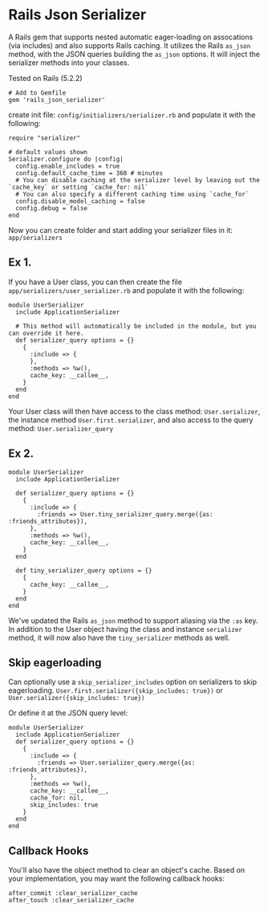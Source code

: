 # Rails Json Serializer
A Rails gem that supports nested automatic eager-loading on assocations (via includes) and also supports Rails caching.
It utilizes the Rails `as_json` method, with the JSON queries building the `as_json` options.
It will inject the serializer methods into your classes.

Tested on Rails (5.2.2)

```
# Add to Gemfile
gem 'rails_json_serializer'
```

create init file: `config/initializers/serializer.rb`
and populate it with the following:
```
require "serializer"

# default values shown
Serializer.configure do |config|
  config.enable_includes = true
  config.default_cache_time = 360 # minutes
  # You can disable caching at the serializer level by leaving out the `cache_key` or setting `cache_for: nil`
  # You can also specify a different caching time using `cache_for`
  config.disable_model_caching = false
  config.debug = false
end
```

Now you can create folder and start adding your serializer files in it: `app/serializers`

## Ex 1.
If you have a User class, you can then create the file `app/serializers/user_serializer.rb` and populate it with the following:
```
module UserSerializer
  include ApplicationSerializer

  # This method will automatically be included in the module, but you can override it here.
  def serializer_query options = {}
    {
      :include => {
      },
      :methods => %w(),
      cache_key: __callee__,
    }
  end
end
```
Your User class will then have access to the class method: `User.serializer`, the instance method `User.first.serializer`, and also access to the query method: `User.serializer_query`

## Ex 2.
```
module UserSerializer
  include ApplicationSerializer

  def serializer_query options = {}
    {
      :include => {
        :friends => User.tiny_serializer_query.merge({as: :friends_attributes}),
      },
      :methods => %w(),
      cache_key: __callee__,
    }
  end
  
  def tiny_serializer_query options = {}
    {
      cache_key: __callee__,
    }
  end
end
```
We've updated the Rails `as_json` method to support aliasing via the `:as` key.
In addition to the User object having the class and instance `serializer` method, it will now also have the `tiny_serializer` methods as well.
## Skip eagerloading
Can optionally use a `skip_serializer_includes` option on serializers to skip eagerloading.
`User.first.serializer({skip_includes: true})`
or 
`User.serializer({skip_includes: true})`

Or define it at the JSON query level:
```
module UserSerializer
  include ApplicationSerializer
  def serializer_query options = {}
    {
      :include => {
        :friends => User.serializer_query.merge({as: :friends_attributes}),
      },
      :methods => %w(),
      cache_key: __callee__,
      cache_for: nil,
      skip_includes: true
    }
  end
end
```
## Callback Hooks
You'll also have the object method to clear an object's cache. Based on your implementation, you may want the following callback hooks:
```
after_commit :clear_serializer_cache
after_touch :clear_serializer_cache
```
